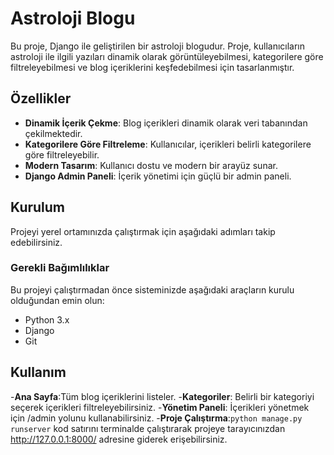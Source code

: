 # Astroloji Blogu

Bu proje, Django ile geliştirilen bir astroloji blogudur. Proje, kullanıcıların astroloji ile ilgili yazıları dinamik olarak görüntüleyebilmesi, kategorilere göre filtreleyebilmesi ve blog içeriklerini keşfedebilmesi için tasarlanmıştır.

## Özellikler

- **Dinamik İçerik Çekme**: Blog içerikleri dinamik olarak veri tabanından çekilmektedir.
- **Kategorilere Göre Filtreleme**: Kullanıcılar, içerikleri belirli kategorilere göre filtreleyebilir.
- **Modern Tasarım**: Kullanıcı dostu ve modern bir arayüz sunar.
- **Django Admin Paneli**: İçerik yönetimi için güçlü bir admin paneli.

## Kurulum

Projeyi yerel ortamınızda çalıştırmak için aşağıdaki adımları takip edebilirsiniz.

### Gerekli Bağımlılıklar

Bu projeyi çalıştırmadan önce sisteminizde aşağıdaki araçların kurulu olduğundan emin olun:

- Python 3.x
- Django
- Git

## Kullanım
-**Ana Sayfa**:Tüm blog içeriklerini listeler.
-**Kategoriler**: Belirli bir kategoriyi seçerek içerikleri filtreleyebilirsiniz.
-**Yönetim Paneli**: İçerikleri yönetmek için /admin yolunu kullanabilirsiniz.
-**Proje Çalıştırma**:```python manage.py runserver``` kod satırını terminalde çalıştırarak projeye tarayıcınızdan http://127.0.0.1:8000/ adresine giderek erişebilirsiniz.
